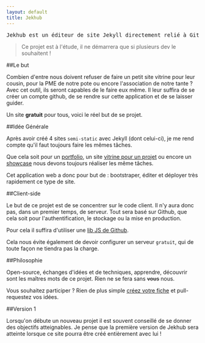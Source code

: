 ```yaml
---
layout: default
title: Jekhub
---
```


<pre>Jekhub est un éditeur de site Jekyll directement relié à Github.</pre>

> Ce projet est à l'étude, il ne démarrera que si plusieurs dev le souhaitent ! 

##Le but

Combien d'entre nous doivent refuser de faire un petit site vitrine pour leur cousin, pour la PME de notre pote ou encore l'association de notre tante ? Avec cet outil, ils seront capables de le faire eux même. Il leur suffira de se créer un compte github, de se rendre sur cette application et de se laisser guider.

Un site **gratuit** pour tous, voici le réel but de se projet.

##Idée Générale

Après avoir créé 4 sites `semi-static` avec Jekyll (dont celui-ci), je me rend compte qu'il faut toujours faire les mêmes tâches.

Que cela soit pour un [portfolio](http://romain.maneschi.fr), un site [vitrine pour un projet](http://blog.skimbo.fr) ou encore un [showcase](http://itkweb.github.io/site-h-day) nous devons toujours réaliser les même tâches.

Cet application web a donc pour but de : bootstraper, éditer et déployer très rapidement ce type de site.

##Client-side

Le but de ce projet est de se concentrer sur le code client. Il n'y aura donc pas, dans un premier temps, de serveur. Tout sera basé sur Github, que cela soit pour l'authentification, le stockage ou la mise en production.

Pour cela il suffira d'utiliser une [lib JS de Github](http://developer.github.com/v3/libraries/#javascript).

Cela nous évite également de devoir configurer un serveur `gratuit`, qui de toute façon ne tiendra pas la charge.

##Philosophie

Open-source, échanges d'idées et de techniques, apprendre, découvrir sont les maîtres mots de ce projet. Rien ne se fera sans <s>vous</s> nous.

Vous souhaitez participer ? Rien de plus simple [créez votre fiche]({{site.baseurl}}/tutos/2013/11/20/creer-fiche-membre.html) et pull-requestez vos idées.

##Version 1

Lorsqu'on débute un nouveau projet il est souvent conseillé de se donner des objectifs atteignables. Je pense que la première version de Jekhub sera atteinte lorsque ce site pourra être créé entièrement avec lui !
